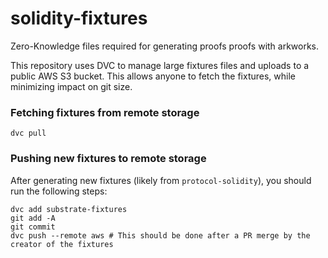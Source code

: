 # solidity-fixtures
Zero-Knowledge files required for generating proofs proofs with arkworks.

This repository uses DVC to manage large fixtures files and uploads to a public AWS S3 bucket. This allows anyone to fetch the fixtures, while minimizing impact on git size.

### Fetching fixtures from remote storage

`dvc pull`

### Pushing new fixtures to remote storage

After generating new fixtures (likely from `protocol-solidity`), you should run the following steps:

```
dvc add substrate-fixtures
git add -A
git commit
dvc push --remote aws # This should be done after a PR merge by the creator of the fixtures
```
